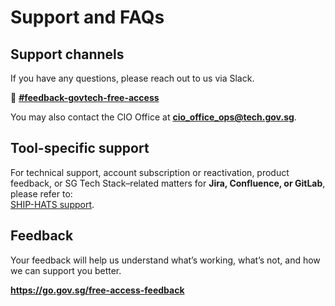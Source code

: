  # Support and FAQs

 ## Support channels

If you have any questions, please reach out to us via Slack.

💬 <a href="https://govtech.enterprise.slack.com/archives/C07UF60HY9Y"><b>#feedback-govtech-free-access</b></a>

You may also contact the CIO Office at **cio_office_ops@tech.gov.sg**.  

## Tool-specific support  

For technical support, account subscription or reactivation, product feedback, or SG Tech Stack–related matters for **Jira, Confluence, or GitLab**, please refer to:  
[SHIP-HATS support](https://docs.developer.tech.gov.sg/docs/ship-hats-docs/support/raise-service-request).  

## Feedback

Your feedback will help us understand what’s working, what’s not, and how we can support you better. 

**https://go.gov.sg/free-access-feedback**
